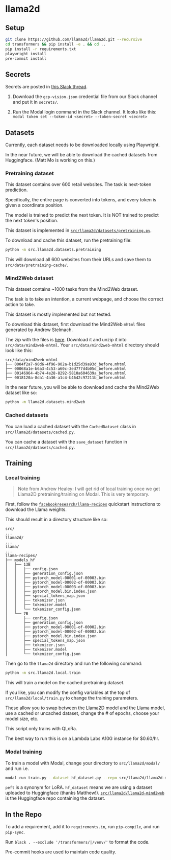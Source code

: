 # llama2d

## Setup

```bash
git clone https://github.com/llama2d/llama2d.git --recursive
cd transformers && pip install -e . && cd ..
pip install -r requirements.txt
playwright install
pre-commit install
```

## Secrets

Secrets are posted in [this Slack thread](https://agihouse.slack.com/archives/C05SR8PR4KE/p1695104312522089).

1. Download the `gcp-vision.json` credential file from our Slack channel and put it in `secrets/`.

2. Run the Modal login command in the Slack channel. It looks like this: `modal token set --token-id <secret> --token-secret <secret>`

## Datasets

Currently, each dataset needs to be downloaded locally using Playwright.

In the near future, we will be able to download the cached datasets from Huggingface. (Matt Mo is working on this.)

### Pretraining dataset

This dataset contains over 600 retail websites. The task is next-token prediction.

Specifically, the entire page is converted into tokens, and every token is given a coordinate position.

The model is trained to predict the next token. It is NOT trained to predict the next token's position.

This dataset is implemented in [`src/llama2d/datasets/pretraining.py`](https://github.com/Llama2D/llama2d/blob/main/src/llama2d/datasets/pretraining.py).

To download and cache this dataset, run the pretraining file:

```bash
python -m src.llama2d.datasets.pretraining
```

This will download all 600 websites from their URLs and save them to `src/data/pretraining-cache/`.

### Mind2Web dataset

This dataset contains ~1000 tasks from the Mind2Web dataset.

The task is to take an intention, a current webpage, and choose the correct action to take.

This dataset is mostly implemented but not tested.

To download this dataset, first download the Mind2Web `mhtml` files generated by Andrew Stelmach.

The zip with the files is [here](https://drive.google.com/file/d/1RGNcNTlQrZhF1KuGBcGenkON1u74_IYx/view). Download it and unzip it into `src/data/mind2web-mhtml`. Your `src/data/mind2web-mhtml` directory should look like this:

```
src/data/mind2web-mhtml
├── 0004f2a7-90d6-4f96-902a-b1d25d39a93d_before.mhtml
├── 00068a1e-b6a3-4c53-a60c-3ed777d4b05d_before.mhtml
├── 00146964-4b74-4e28-8292-5810a604639a_before.mhtml
├── 0018120a-8da1-4a36-a1c4-b4642c97211b_before.mhtml
```

In the near future, you will be able to download and cache the Mind2Web dataset like so:

```bash
python -m llama2d.datasets.mind2web
```

### Cached datasets

You can load a cached dataset with the `CachedDataset` class in `src/llama2d/datasets/cached.py`.

You can cache a dataset with the `save_dataset` function in `src/llama2d/datasets/cached.py`.

## Training

### Local training

> Note from Andrew Healey: I will get rid of local training once we get Llama2D pretraining/training on Modal. This is very temporary.

First, follow the [`facebookresearch/llama-recipes`](https://github.com/facebookresearch/llama-recipes/blob/main/examples/quickstart.ipynb) quickstart instructions to download the Llama weights.

This should result in a directory structure like so:
```
src/
...
llama2d/
...
llama/
...
llama-recipes/
├── models_hf
│   ├── 13B
│   │   ├── config.json
│   │   ├── generation_config.json
│   │   ├── pytorch_model-00001-of-00003.bin
│   │   ├── pytorch_model-00002-of-00003.bin
│   │   ├── pytorch_model-00003-of-00003.bin
│   │   ├── pytorch_model.bin.index.json
│   │   ├── special_tokens_map.json
│   │   ├── tokenizer.json
│   │   ├── tokenizer.model
│   │   └── tokenizer_config.json
│   └── 7B
│       ├── config.json
│       ├── generation_config.json
│       ├── pytorch_model-00001-of-00002.bin
│       ├── pytorch_model-00002-of-00002.bin
│       ├── pytorch_model.bin.index.json
│       ├── special_tokens_map.json
│       ├── tokenizer.json
│       ├── tokenizer.model
│       └── tokenizer_config.json
```

Then go to the `llama2d` directory and run the following command:

```bash
python -m src.llama2d.local.train
```

This will train a model on the cached pretraining dataset.

If you like, you can modify the config variables at the top of `src/llama2d/local/train.py` to change the training parameters.

These allow you to swap between the Llama2D model and the Llama model, use a cached or uncached dataset, change the # of epochs, choose your model size, etc.

This script only trains with QLoRa.

The best way to run this is on a Lambda Labs A10G instance for $0.60/hr.

### Modal training

To train a model with Modal, change your directory to `src/llama2d/modal/` and run i.e.

```bash
modal run train.py --dataset hf_dataset.py --repo src/llama2d/llama2d-mind2web --no-peft --num-epochs 4
```

`peft` is a synonym for LoRA. `hf_dataset` means we are using a dataset uploaded to Huggingface (thanks Matthew!). [`src/llama2d/llama2d-mind2web`](https://huggingface.co/datasets/llama2d/llama2d-mind2web/viewer/default/train?row=0) is the Huggingface repo containing the dataset.


## In the Repo

To add a requirement, add it to `requirements.in`, run `pip-compile`, and run `pip-sync`.

Run `black . --exclude '/transformers/|/venv/'` to format the code.

Pre-commit hooks are used to maintain code quality.
